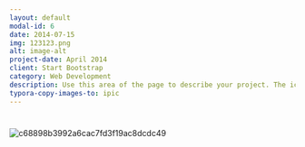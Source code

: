 ```yaml
---
layout: default
modal-id: 6
date: 2014-07-15
img: 123123.png
alt: image-alt
project-date: April 2014
client: Start Bootstrap
category: Web Development
description: Use this area of the page to describe your project. The icon above is part of a free icon set by <a href="https://sellfy.com/p/8Q9P/jV3VZ/">Flat Icons</a>. On their website, you can download their free set with 16 icons, or you can purchase the entire set with 146 icons for only $12!
typora-copy-images-to: ipic
---
```

# 



![c68898b3992a6cac7fd3f19ac8dcdc49](http://ww3.sinaimg.cn/large/006tNc79gy1ff6t7gvyn7j30d609uwfd.jpg)
